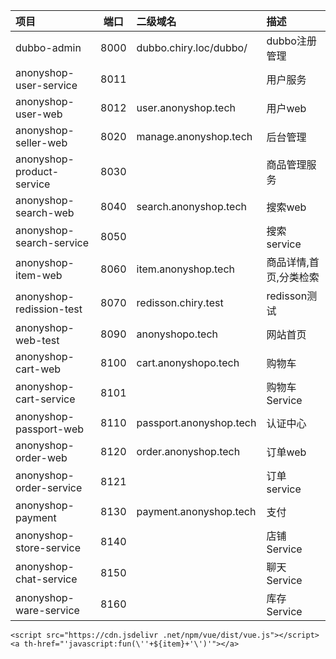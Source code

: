 | 项目 | 端口 | 二级域名 | 描述 |
|:----|:----:|:----| :----|
|dubbo-admin|8000|dubbo.chiry.loc/dubbo/| dubbo注册管理 |
|anonyshop-user-service|8011| | 用户服务 |
|anonyshop-user-web|8012|user.anonyshop.tech| 用户web |
|anonyshop-seller-web|8020|manage.anonyshop.tech| 后台管理 |
|anonyshop-product-service|8030|  | 商品管理服务 | 
|anonyshop-search-web|8040|search.anonyshop.tech| 搜索web |
|anonyshop-search-service|8050| | 搜索service |
|anonyshop-item-web|8060|item.anonyshop.tech| 商品详情,首页,分类检索 |
|anonyshop-redission-test|8070|redisson.chiry.test| redisson测试 |
|anonyshop-web-test|8090|anonyshopo.tech| 网站首页 |
|anonyshop-cart-web|8100|cart.anonyshopo.tech| 购物车 |
|anonyshop-cart-service|8101| | 购物车Service |
|anonyshop-passport-web|8110| passport.anonyshop.tech | 认证中心 |
|anonyshop-order-web|8120| order.anonyshop.tech | 订单web |
|anonyshop-order-service|8121|  | 订单service |
|anonyshop-payment|8130| payment.anonyshop.tech | 支付 |
|anonyshop-store-service|8140|  | 店铺Service |
|anonyshop-chat-service|8150|  | 聊天Service |
|anonyshop-ware-service|8160|  | 库存Service |


<html xmlns:th="http://www.thymeleaf.org">

`<script src="https://cdn.jsdelivr
.net/npm/vue/dist/vue.js"></script>`  
`<a th-href="'javascript:fun(\''+${item}+'\')'"></a>`
